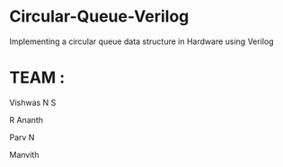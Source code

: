 # Circular-Queue-Verilog
Implementing a circular queue data structure in Hardware using Verilog
# TEAM :
<p>Vishwas N S
<p>R Ananth
<p>Parv N
<p>Manvith
